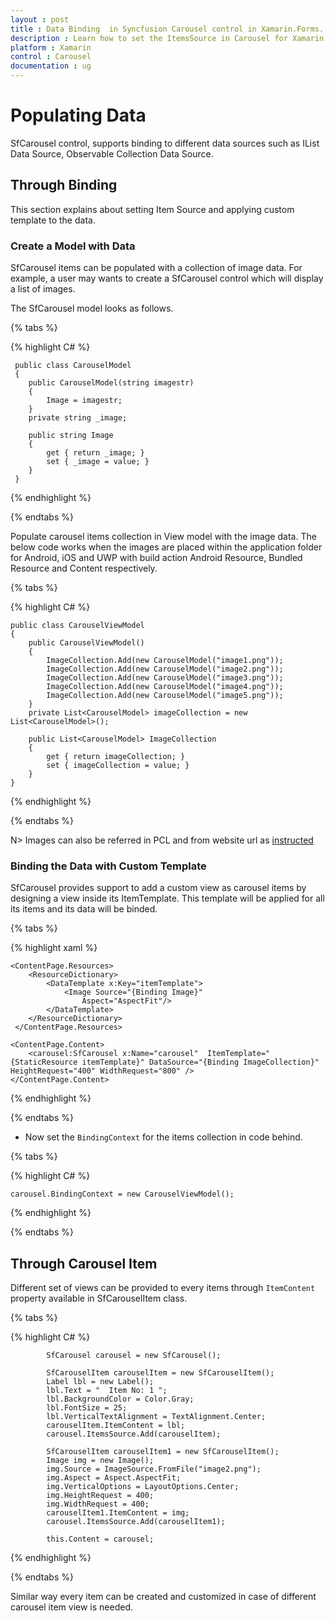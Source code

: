 ```yaml
---
layout : post
title : Data Binding  in Syncfusion Carousel control in Xamarin.Forms.
description : Learn how to set the ItemsSource in Carousel for Xamarin.Forms.
platform : Xamarin
control : Carousel
documentation : ug
---
```


# Populating Data

SfCarousel control, supports binding to different data sources such as IList Data Source, Observable Collection Data Source.

## Through Binding

This section explains about setting Item Source and applying custom template to the data.

### Create a Model with Data

SfCarousel items can be populated with a collection of image data. For example, a user may wants to create a SfCarousel control which will display a list of images.

The SfCarousel model looks as follows.

{% tabs %}

{% highlight C# %}

	 public class CarouselModel
	 {
		public CarouselModel(string imagestr)
		{
			Image = imagestr;
		}
		private string _image;

		public string Image
		{
			get { return _image; }
			set { _image = value; }
		}
	 }

{% endhighlight %}

{% endtabs %}

Populate carousel items collection in View model with the image data. The below code works when the images are placed within the application folder for Android, iOS and UWP with build action Android Resource, Bundled Resource and Content respectively.

{% tabs %}

{% highlight C# %}

	public class CarouselViewModel
	{
		public CarouselViewModel()
		{
			ImageCollection.Add(new CarouselModel("image1.png"));
			ImageCollection.Add(new CarouselModel("image2.png"));
			ImageCollection.Add(new CarouselModel("image3.png"));
			ImageCollection.Add(new CarouselModel("image4.png"));
			ImageCollection.Add(new CarouselModel("image5.png"));
		}
		private List<CarouselModel> imageCollection = new List<CarouselModel>();

		public List<CarouselModel> ImageCollection
		{
			get { return imageCollection; }
			set { imageCollection = value; }
		}
	}
{% endhighlight %}

{% endtabs %}

N> Images can also be referred in PCL and from website url as [instructed](https://developer.xamarin.com/guides/xamarin-forms/working-with/images/)


### Binding the Data with Custom Template

SfCarousel provides support to add a custom view as carousel items by designing a view inside its ItemTemplate. This template will be applied for all its items and its data will be binded.

{% tabs %}

{% highlight xaml %}

	<ContentPage.Resources>
    	<ResourceDictionary>
     	 	<DataTemplate x:Key="itemTemplate">
       	 		<Image Source="{Binding Image}" 
					Aspect="AspectFit"/>
      		</DataTemplate>
    	</ResourceDictionary>
 	 </ContentPage.Resources>

	<ContentPage.Content>
		<carousel:SfCarousel x:Name="carousel"  ItemTemplate="{StaticResource itemTemplate}" DataSource="{Binding ImageCollection}"   HeightRequest="400" WidthRequest="800" />	
	</ContentPage.Content>
{% endhighlight %}

{% endtabs %}

* Now set the `BindingContext` for the items collection in code behind.

{% tabs %}

{% highlight C# %}

	carousel.BindingContext = new CarouselViewModel();

{% endhighlight %}

{% endtabs %}

## Through Carousel Item

Different set of views can be provided to every items through `ItemContent` property available in SfCarouselItem class.

{% tabs %}

{% highlight C# %}

	        SfCarousel carousel = new SfCarousel();

			SfCarouselItem carouselItem = new SfCarouselItem();
			Label lbl = new Label();
			lbl.Text = "  Item No: 1 ";
			lbl.BackgroundColor = Color.Gray;
			lbl.FontSize = 25;
			lbl.VerticalTextAlignment = TextAlignment.Center;
			carouselItem.ItemContent = lbl;
			carousel.ItemsSource.Add(carouselItem);

			SfCarouselItem carouselItem1 = new SfCarouselItem();
			Image img = new Image();
			img.Source = ImageSource.FromFile("image2.png");
			img.Aspect = Aspect.AspectFit;
			img.VerticalOptions = LayoutOptions.Center;
			img.HeightRequest = 400;
			img.WidthRequest = 400;
			carouselItem1.ItemContent = img;
			carousel.ItemsSource.Add(carouselItem1);

			this.Content = carousel;	
	
	  
{% endhighlight %}

{% endtabs %}

Similar way every item can be created and customized in case of different carousel item view is needed.


